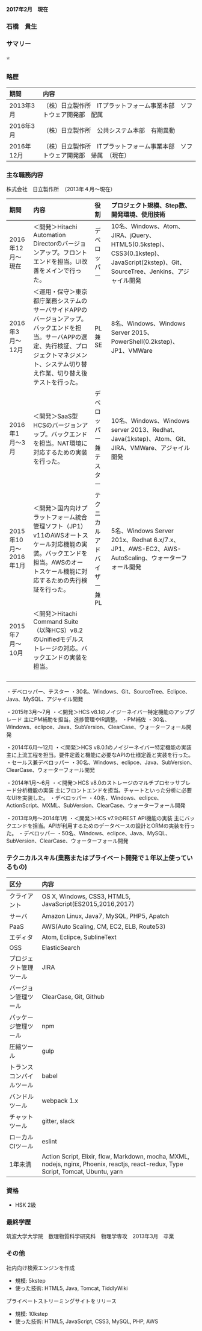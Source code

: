 #### 2017年2月　現在

### 石橋　貴生

### サマリー
⭐️


### 略歴

| 期間 | 内容 |
|:----|:----|
|2013年3月|（株）日立製作所　ITプラットフォーム事業本部　ソフトウェア開発部　配属|
|2016年3月|（株）日立製作所　公共システム本部　有期異動|
|2016年12月|（株）日立製作所　ITプラットフォーム事業本部　ソフトウェア開発部　帰属　（現在）|


### 主な職務内容

株式会社　日立製作所　（2013年４月〜現在）

| 期間 | 内容 | 役割 | プロジェクト規模、Step数、開発環境、使用技術 |
|:----|:-----|:----|:-----------------------------|
|2016年12月〜現在|＜開発＞Hitachi Automation Directorのバージョンアップ。フロントエンドを担当。UI改善をメインで行った。|デベロッパー|10名、Windows、Atom、JIRA、jQuery、HTML5(0.5kstep)、CSS3(0.1kstep)、JavaScript(2kstep)、Git、SourceTree、Jenkins、アジャイル開発|
|2016年3月〜12月|＜運用・保守＞東京都庁業務システムのサーバサイドAPPのバージョンアップ。バックエンドを担当。サーバAPPの選定、先行検証、プロジェクトマネジメント、システム切り替え作業、切り替え後テストを行った。|PL兼SE|8名、Windows、Windows Server 2015、PowerShell(0.2kstep)、JP1、VMWare|
|2016年1月〜3月|＜開発＞SaaS型HCSのバージョンアップ。バックエンドを担当。NAT環境に対応するための実装を行った。|デベロッパー兼テスター|10名、Windows、Windows server 2013、Redhat、Java(1kstep)、Atom、Git、JIRA、VMWare、アジャイル開発|
|2015年10月〜2016年1月|＜開発＞国内向けプラットフォーム統合管理ソフト（JP1）v11のAWSオートスケール対応機能の実装。バックエンドを担当。AWSのオートスケール機能に対応するための先行検証を行った。|テクニカルアドバイザー兼PL|5名、Windows Server 201x、Redhat 6.x/7.x、JP1、AWS-EC2、AWS-AutoScaling、ウォーターフォール開発|
|2015年7月〜10月|＜開発＞Hitachi Command Suite（以降HCS）v8.2のUnifiedモデルストレージの対応。バックエンドの実装を担当。|||
|||||
|||||
|||||
|||||

・デベロッパー、テスター
・30名、Windows、Git、SourceTree、Eclipce、Java、MySQL、アジャイル開発

・2015年3月〜7月
・＜開発＞HCS v8.1のノイジーネイバー特定機能のアップグレード
主にPM補助を担当。進捗管理やIR調整。
・PM補佐
・30名、Windows、eclipce、Java、SubVersion、ClearCase、ウォーターフォール開発

・2014年6月〜12月
・＜開発＞HCS v8.0.1のノイジーネイバー特定機能の実装
主に上流工程を担当。要件定義と機能に必要なAPIの仕様定義と実装を行った。
・セールス兼デベロッパー
・30名、Windows、eclipce、Java、SubVersion、ClearCase、ウォーターフォール開発

・2014年1月〜6月
・＜開発＞HCS v8.0のストレージのマルチプロセッサブレード分析機能の実装
主にフロントエンドを担当。チャートといった分析に必要なUIを実装した。
・デベロッパー
・40名、Windows、eclipce、ActionScript、MXML、SubVersion、ClearCase、ウォーターフォール開発

・2013年9月〜2014年1月
・＜開発＞HCS v7.9のREST API機能の実装
主にバックエンドを担当。APIが利用するためのデータベースの設計とORMの実装を行った。
・デベロッパー
・50名、Windows、eclipce、Java、MySQL、SubVersion、ClearCase、ウォーターフォール開発


### テクニカルスキル(業務またはプライベート開発で１年以上使っているもの)

| 区分 | 内容 |
|:----|:-----|
|クライアント|OS X, Windows, CSS3, HTML5, JavaScript(ES2015,2016,2017)|
|サーバ|Amazon Linux, Java7, MySQL, PHP5, Apatch|
|PaaS|AWS(Auto Scaling, CM, EC2, ELB, Route53)|
|エディタ|Atom, Eclipce, SublineText|
|OSS|ElasticSearch|
|プロジェクト管理ツール|JIRA|
|バージョン管理ツール|ClearCase, Git, Github|
|パッケージ管理ツール|npm|
|圧縮ツール|gulp|
|トランスコンパイルツール|babel|
|バンドルツール|webpack 1.x|
|チャットツール|gitter, slack|
|ローカルCIツール|eslint|
|1年未満|Action Script, Elixir, flow, Markdown, mocha, MXML, nodejs, nginx, Phoenix, reactjs, react-redux, Type Script, Tomcat, Ubuntu, yarn|

### 資格
- HSK 2級

### 最終学歴
筑波大学大学院　数理物質科学研究科　物理学専攻　2013年3月　卒業

### その他
社内向け検索エンジンを作成
- 規模: 5kstep
- 使った技術: HTML5, Java, Tomcat, TiddlyWiki

プライベートストリーミングサイトをリリース
- 規模: 10kstep
- 使った技術: HTML5, JavaScript, CSS3, MySQL, PHP, AWS
